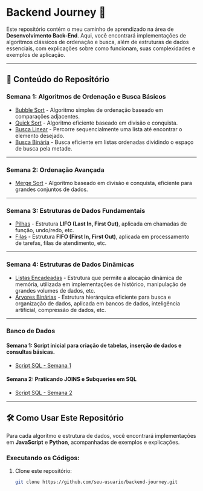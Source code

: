 # Backend Journey 🚀

Este repositório contém o meu caminho de aprendizado na área de **Desenvolvimento Back-End**. Aqui, você encontrará implementações de algoritmos clássicos de ordenação e busca, além de estruturas de dados essenciais, com explicações sobre como funcionam, suas complexidades e exemplos de aplicação.

---

## 📌 Conteúdo do Repositório

### Semana 1: Algoritmos de Ordenação e Busca Básicos
- [Bubble Sort](Estudos/AlgDeBusca/semana-1/bubble-sort/) - Algoritmo simples de ordenação baseado em comparações adjacentes.
- [Quick Sort](Estudos/AlgDeBusca/semana-1/quick-sort) - Algoritmo eficiente baseado em divisão e conquista.
- [Busca Linear](Estudos/AlgDeBusca/semana-1/busca-linear) - Percorre sequencialmente uma lista até encontrar o elemento desejado.
- [Busca Binária](Estudos/AlgDeBusca/semana-1/busca-binaria) - Busca eficiente em listas ordenadas dividindo o espaço de busca pela metade.

---

### Semana 2: Ordenação Avançada
- [Merge Sort](Estudos/AlgDeBusca/semana-2/merge-sort-implementation) - Algoritmo baseado em divisão e conquista, eficiente para grandes conjuntos de dados.

---

### Semana 3: Estruturas de Dados Fundamentais
- [Pilhas](Estudos/AlgDeBusca/semana-3/pilha) - Estrutura **LIFO (Last In, First Out)**, aplicada em chamadas de função, undo/redo, etc.
- [Filas](Estudos/AlgDeBusca/semana-3/fila) - Estrutura **FIFO (First In, First Out)**, aplicada em processamento de tarefas, filas de atendimento, etc.

---

### Semana 4: Estruturas de Dados Dinâmicas
- [Listas Encadeadas](Estudos/AlgDeBusca/semana-4/lista-encadeada) - Estrutura que permite a alocação dinâmica de memória, utilizada em implementações de histórico, manipulação de grandes volumes de dados, etc.
- [Árvores Binárias](Estudos/AlgDeBusca/semana-4/arvores-binarias) - Estrutura hierárquica eficiente para busca e organização de dados, aplicada em bancos de dados, inteligência artificial, compressão de dados, etc.

---

### Banco de Dados

#### Semana 1: Script inicial para criação de tabelas, inserção de dados e consultas básicas.
- [Script SQL - Semana 1](Estudos/BancoDeDados/semana-1)

#### Semana 2: Praticando JOINS e Subqueries em SQL
- [Script SQL - Semana 2](Estudos/BancoDeDados/semana-2)

---

## 🛠️ Como Usar Este Repositório

Para cada algoritmo e estrutura de dados, você encontrará implementações em **JavaScript** e **Python**, acompanhadas de exemplos e explicações.

### Executando os Códigos:
1. Clone este repositório:
   ```bash
   git clone https://github.com/seu-usuario/backend-journey.git
